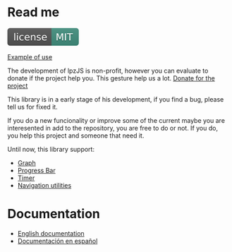 # Read me

[![License](docs/img/license-mit.svg)](https://www.mit.edu/~amini/LICENSE.md)

[Example of use](https://joseantoniolpz.github.io/lpzJS/examples)

The development of lpzJS is non-profit, however you can evaluate to donate if the project help you. This gesture help us a lot.
[Donate for the project](https://www.paypal.com/cgi-bin/webscr?cmd=_s-xclick&hosted_button_id=QVT9FUB3ABCJS&source=url)

This library is in a early stage of his development, if you find a bug, please tell us for fixed it.

If you do a new funcionality or improve some of the current maybe you are interesented in add to the repository, you are free to do or not. If you do, you help this project and someone that need it.

Until now, this library support:

- [Graph](docs/doc_en_En.md#graph)
- [Progress Bar](docs/doc_es_Es.md#barras-de-progreso)
- [Timer](docs/doc_es_Es.md#temporizador)
- [Navigation utilities](docs/doc_es_Es.md#navegación)

# Documentation

- [English documentation](docs/doc_en_En.md)
- [Documentación en español](docs/doc_es_Es.md)

